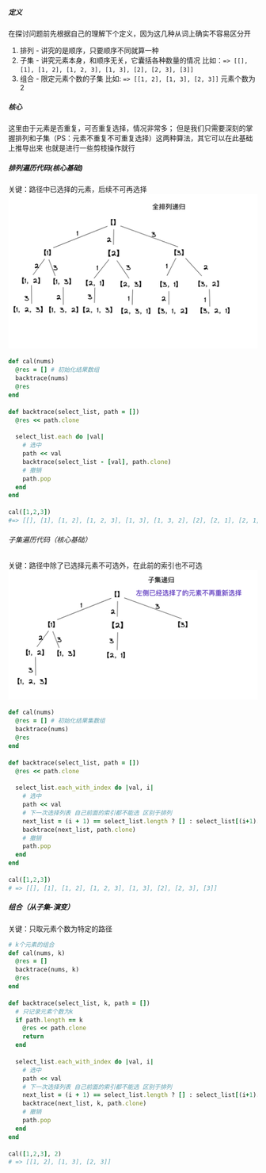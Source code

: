 ##### 定义
在探讨问题前先根据自己的理解下个定义，因为这几种从词上确实不容易区分开
1. 排列 - 讲究的是顺序，只要顺序不同就算一种
2. 子集 - 讲究元素本身，和顺序无关，它囊括各种数量的情况
   比如：`=> [[], [1], [1, 2], [1, 2, 3], [1, 3], [2], [2, 3], [3]]`
3. 组合 - 限定元素个数的子集
   比如: `=> [[1, 2], [1, 3], [2, 3]]` 元素个数为2

##### 核心
这里由于元素是否重复，可否重复选择，情况非常多；
但是我们只需要深刻的掌握排列和子集（PS：元素不重复不可重复选择）这两种算法，其它可以在此基础上推导出来
也就是进行一些剪枝操作就行

##### 排列遍历代码(核心基础)
关键：路径中已选择的元素，后续不可再选择
![](images/Snip20221122_5.png)
```ruby
def cal(nums)
  @res = [] # 初始化结果数组
  backtrace(nums)
  @res 
end

def backtrace(select_list, path = [])
  @res << path.clone

  select_list.each do |val|
    # 选中
    path << val
    backtrace(select_list - [val], path.clone)
    # 撤销
    path.pop
  end
end

cal([1,2,3])
#=> [[], [1], [1, 2], [1, 2, 3], [1, 3], [1, 3, 2], [2], [2, 1], [2, 1, 3], [2, 3], [2, 3, 1], [3], [3, 1], [3, 1, 2], [3, 2], [3, 2, 1]]
```

###### 子集遍历代码（核心基础）
关键：路径中除了已选择元素不可选外，在此前的索引也不可选
![](images/Snip20221122_6.png)
```ruby
def cal(nums)
  @res = [] # 初始化结果集数组
  backtrace(nums)
  @res
end

def backtrace(select_list, path = [])
  @res << path.clone

  select_list.each_with_index do |val, i|
    # 选中
    path << val
    # 下一次选择列表 自己前面的索引都不能选 区别于排列
    next_list = (i + 1) == select_list.length ? [] : select_list[(i+1)..-1].clone
    backtrace(next_list, path.clone)
    # 撤销
    path.pop
  end
end

cal([1,2,3])
# => [[], [1], [1, 2], [1, 2, 3], [1, 3], [2], [2, 3], [3]]
```

##### 组合（从子集-演变）
关键：只取元素个数为特定的路径

```ruby
# k个元素的组合
def cal(nums, k)
  @res = []
  backtrace(nums, k)
  @res
end

def backtrace(select_list, k, path = [])
  # 只记录元素个数为k
  if path.length == k
    @res << path.clone
    return 
  end

  select_list.each_with_index do |val, i|
    # 选中
    path << val
    # 下一次选择列表 自己前面的索引都不能选 区别于排列
    next_list = (i + 1) == select_list.length ? [] : select_list[(i+1)..-1].clone
    backtrace(next_list, k, path.clone)
    # 撤销
    path.pop
  end
end

cal([1,2,3], 2)
# => [[1, 2], [1, 3], [2, 3]]
```



